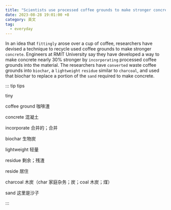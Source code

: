 ```yaml
---
title: "Scientists use processed coffee grounds to make stronger concrete"
date: 2023-08-28 19:01:00 +8
category: 英文
tag:
  - everyday
---
```


In an idea that `fittingly` arose over a cup of coffee, researchers have devised a technique to recycle used coffee grounds to make stronger `concrete`. Engineers at RMIT University say they have developed a way to make concrete nearly 30% stronger by `incorporating` processed coffee grounds into the material. The researchers have `converted` waste coffee grounds into `biochar`, a `lightweight` `residue` similar to `charcoal`, and used that biochar to replace a portion of the `sand` required to make concrete.

::: tip tips

tiny

coffee ground 咖啡渣

concrete 混凝土

incorporate 合并的；合并

biochar 生物炭

lightweight 轻量

residue 剩余；残渣

reside 居住

charcoal 木炭（char 家庭杂务；炭；coal 木炭；煤）

sand 这里是沙子

:::
